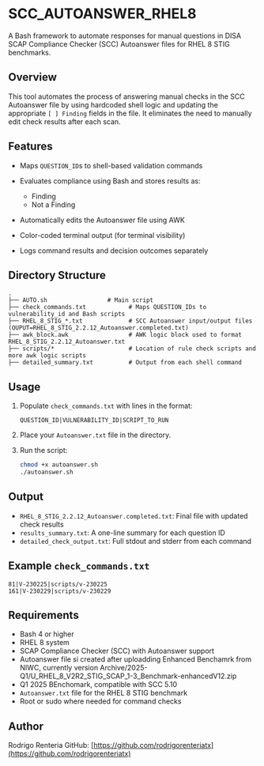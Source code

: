 # SCC\_AUTOANSWER\_RHEL8

A Bash framework to automate responses for manual questions in DISA SCAP Compliance Checker (SCC) Autoanswer files for RHEL 8 STIG benchmarks.

## Overview

This tool automates the process of answering manual checks in the SCC Autoanswer file by using hardcoded shell logic and updating the appropriate `[ ] Finding` fields in the file. It eliminates the need to manually edit check results after each scan.

## Features

* Maps `QUESTION_ID`s to shell-based validation commands
* Evaluates compliance using Bash and stores results as:

  * Finding
  * Not a Finding
* Automatically edits the Autoanswer file using AWK
* Color-coded terminal output (for terminal visibility)
* Logs command results and decision outcomes separately

## Directory Structure

```
.
├── AUTO.sh                 # Main script
├── check_commands.txt            # Maps QUESTION_IDs to vulnerability_id and Bash scripts
├── RHEL_8_STIG_*.txt             # SCC Autoanswer input/output files (OUPUT=RHEL_8_STIG_2.2.12_Autoanswer.completed.txt)  
├── awk_block.awk                 # AWK logic block used to format RHEL_8_STIG_2.2.12_Autoanswer.txt
├── scripts/*                     # Location of rule check scripts and more awk logic scripts
├── detailed_summary.txt          # Output from each shell command
```

## Usage

1. Populate `check_commands.txt` with lines in the format:

   ```
   QUESTION_ID|VULNERABILITY_ID|SCRIPT_TO_RUN
   ```

2. Place your `Autoanswer.txt` file in the directory.

3. Run the script:

   ```bash
   chmod +x autoanswer.sh
   ./autoanswer.sh
   ```

## Output

* `RHEL_8_STIG_2.2.12_Autoanswer.completed.txt`: Final file with updated check results
* `results_summary.txt`: A one-line summary for each question ID
* `detailed_check_output.txt`: Full stdout and stderr from each command

## Example `check_commands.txt`

```
81|V-230225|scripts/v-230225
161|V-230229|scripts/v-230229
```

## Requirements

* Bash 4 or higher
* RHEL 8 system
* SCAP Compliance Checker (SCC) with Autoanswer support
* Autoanswer file si created after uploadding Enhanced Benchamrk from NIWC, currently version Archive/2025-Q1/U_RHEL_8_V2R2_STIG_SCAP_1-3_Benchmark-enhancedV12.zip
* Q1 2025 BEnchomark, compatible with SCC 5.10
* `Autoanswer.txt` file for the RHEL 8 STIG benchmark
* Root or sudo where needed for command checks

## Author

Rodrigo Renteria
GitHub: [https://github.com/rodrigorenteriatx](https://github.com/rodrigorenteriatx)
